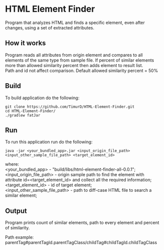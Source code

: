 # HTML Element Finder

Program that analyzes HTML and finds a specific element, even after changes, using a set of extracted attributes.

## How it works

Program reads all attributes from origin element and compares to all elements of the same type from sample file.
If percent of similar elements more than allowed similarity percent then adds element to result list.  
Path and id not affect comparison.
Default allowed similarity percent = 50%

## Build

To build application do the following:

```
git clone https://github.com/TimurD/HTML-Element-Finder.git
cd HTML-Element-Finder/
./gradlew fatJar
```

## Run 

To run this application run do the following:  
```
java -jar <your_bundled_app>.jar <input_origin_file_path> <input_other_sample_file_path> <target_element_id>
```
where:  
<your_bundled_app> - "build/libs/html-element-finder-all-0.0.1";  
<input_origin_file_path> - origin sample path to find the element with attribute id=<target_element_id> and collect all the required information;
<target_element_id> - id of target element;  
<input_other_sample_file_path> - path to diff-case HTML file to search a similar element;

## Output

Program prints count of similar elements, path to every element and percent of similarity.

Path example: parentTag#parentTagId.parentTagClass/childTag#childTagId.childTagClass 